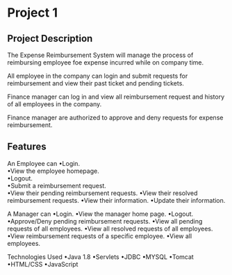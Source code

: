 # Project 1

Project Description
-------------------
The Expense Reimbursement System will manage the process of reimbursing employee foe expense incurred while on company time.
 
 All employee in the company can login and submit requests for reimbursement and view their past ticket and pending tickets.
 
 Finance manager can log in and view all reimbursement request and history of all employees in the company.
 
 Finance manager are authorized to approve and deny requests for expense reimbursement.
 
 Features
 ------------
 An Employee can
 •Login.  
 •View the employee homepage.  
 •Logout.  
 •Submit a reimbursement request.  
 •View their pending reimbursement requests.
 •View their resolved reimbursement requests.
 •View their information.
 •Update their information.
 
 A Manager can
 •Login.
 •View the manager home page.
 •Logout.
 •Approve/Deny pending reimbursement requests.
 •View all pending requests of all employees.
 •View all resolved requests of all employees.
 •View reimbursement requests of a specific employee.
 •View all employees.
 
 Technologies Used
 •Java 1.8
 •Servlets
 •JDBC
 •MYSQL
 •Tomcat
 •HTML/CSS
 •JavaScript
 
 
 
 
